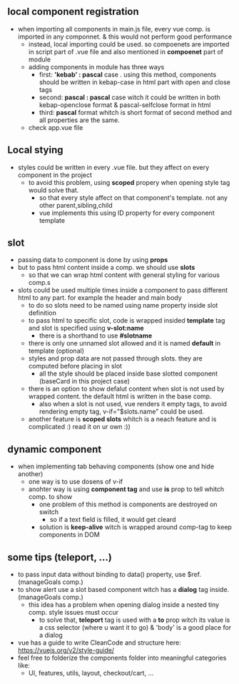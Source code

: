 ## local component registration

- when importing all components in main.js file, every vue comp. is imported in any componnet. & this would not perform good performance
  - instead, local importing could be used. so compoenets are imported in script part of .vue file and also mentioned in **compoenet** part of module
  - adding components in module has three ways
    - first: **'kebab' : pascal** case . using this method, components should be written in kebap-case in html part with open and close tags
    - second: **pascal : pascal** case witch it could be written in both kebap-openclose format & pascal-selfclose format in html
    - third: **pascal** format whitch is short format of second method and all properties are the same.
  - check app.vue file

## Local stying

- styles could be written in every .vue file. but they affect on every component in the project
  - to avoid this problem, using **scoped** propery when opening style tag would solve that.
    - so that every style affect on that component's template. not any other parent,sibling,child
    - vue implements this using ID property for every component template

## slot

- passing data to component is done by using **props**
- but to pass html content inside a comp. we should use **slots**
  - so that we can wrap html content with general styling for various comp.s
- slots could be used multiple times inside a component to pass different html to any part. for example the header and main body
  - to do so slots need to be named using name property inside slot definition
  - to pass html to specific slot, code is wrapped insided **template** tag and slot is specified using **v-slot:name**
    - there is a shorthand to use **#slotname**
  - there is only one unnamed slot allowed and it is named **default** in template (optional)
  - styles and prop data are not passed through slots. they are computed before placing in slot
    - all the style should be placed inside base slotted component (baseCard in this project case)
  - there is an option to show defalut content when slot is not used by wrapped content. the default html is written in the base comp.
    - also when a slot is not used, vue renders it empty tags, to avoid rendering empty tag, v-if="\$slots.name" could be used.
  - another feature is **scoped slots** whitch is a neach feature and is complicated :) read it on ur own :))

## dynamic component

- when implementing tab behaving components (show one and hide another)
  - one way is to use dosens of v-if
  - anohter way is using **component tag** and use **is** prop to tell whitch comp. to show
    - one problem of this method is components are destroyed on switch
      - so if a text field is filled, it would get cleard
    - solution is **keep-alive** witch is wrapped around comp-tag to keep components in DOM

## some tips (teleport, ...)

- to pass input data without binding to data() property, use \$ref. (manageGoals comp.)
- to show alert use a slot based component witch has a **dialog** tag inside. (manageGoals comp.)
  - this idea has a problem when opening dialog inside a nested tiny comp. style issues must occur
    - to solve that, **teleport** tag is used with a **to** prop witch its value is a css selector (where u want it to go) & 'body' is a good place for a dialog
- vue has a guide to write CleanCode and structure here: https://vuejs.org/v2/style-guide/
- feel free to folderize the components folder into meaningful categories like:
    - UI, features, utils, layout, checkout/cart, ...
